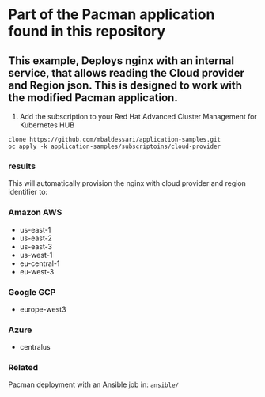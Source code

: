 # Part of the Pacman application found in this repository

## This example, Deploys nginx with an internal service, that allows reading the Cloud provider and Region json. This is designed to work with the modified Pacman application.
1. Add the subscription to your Red Hat Advanced Cluster Management for Kubernetes HUB
```
clone https://github.com/mbaldessari/application-samples.git
oc apply -k application-samples/subscriptoins/cloud-provider
```
### results
This will automatically provision the nginx with cloud provider and region identifier to:
### Amazon AWS
- us-east-1
- us-east-2
- us-east-3
- us-west-1
- eu-central-1
- eu-west-3

### Google GCP
- europe-west3

### Azure
- centralus

### Related
Pacman deployment with an Ansible job in: `ansible/`